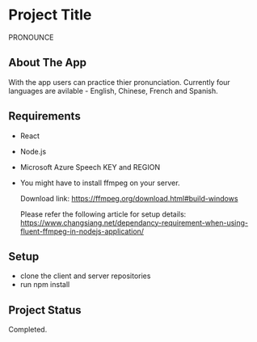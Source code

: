 # Project Title

PRONOUNCE

## About The App

With the app users can practice thier pronunciation. 
Currently four languages are avilable - English, Chinese, French and Spanish.

## Requirements

- React
- Node.js
- Microsoft Azure Speech KEY and REGION
- You might have to install ffmpeg on your server. 

    Download link: https://ffmpeg.org/download.html#build-windows

    Please refer the following article for setup details: https://www.changsiang.net/dependancy-requirement-when-using-fluent-ffmpeg-in-nodejs-application/

## Setup

- clone the client and server repositories
- run npm install


## Project Status
Completed.

